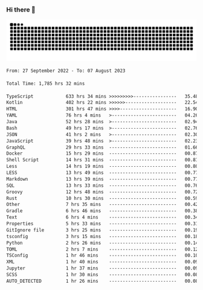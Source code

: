 ### Hi there 👋

<picture>
  <source media="(prefers-color-scheme: dark)" srcset="https://raw.githubusercontent.com/heyline/heyline/output/github-contribution-grid-snake-dark.svg">
  <source media="(prefers-color-scheme: light)" srcset="https://raw.githubusercontent.com/heyline/heyline/output/github-contribution-grid-snake.svg">
  <img alt="github contribution grid snake animation" src="https://raw.githubusercontent.com/heyline/heyline/output/github-contribution-grid-snake.svg">
</picture>

<!--START_SECTION:waka-->

```txt
From: 27 September 2022 - To: 07 August 2023

Total Time: 1,785 hrs 32 mins

TypeScript            633 hrs 34 mins >>>>>>>>>----------------   35.48 %
Kotlin                402 hrs 22 mins >>>>>>-------------------   22.54 %
HTML                  301 hrs 47 mins >>>>---------------------   16.90 %
YAML                  76 hrs 4 mins   >------------------------   04.26 %
Java                  52 hrs 28 mins  >------------------------   02.94 %
Bash                  49 hrs 17 mins  >------------------------   02.76 %
JSON                  41 hrs 2 mins   >------------------------   02.30 %
JavaScript            39 hrs 48 mins  >------------------------   02.23 %
GraphQL               29 hrs 33 mins  -------------------------   01.66 %
Docker                15 hrs 29 mins  -------------------------   00.87 %
Shell Script          14 hrs 31 mins  -------------------------   00.81 %
Less                  14 hrs 19 mins  -------------------------   00.80 %
LESS                  13 hrs 49 mins  -------------------------   00.77 %
Markdown              13 hrs 39 mins  -------------------------   00.77 %
SQL                   13 hrs 33 mins  -------------------------   00.76 %
Groovy                12 hrs 48 mins  -------------------------   00.72 %
Rust                  10 hrs 30 mins  -------------------------   00.59 %
Other                 7 hrs 35 mins   -------------------------   00.42 %
Gradle                6 hrs 46 mins   -------------------------   00.38 %
Text                  6 hrs 4 mins    -------------------------   00.34 %
Properties            5 hrs 33 mins   -------------------------   00.31 %
GitIgnore file        3 hrs 25 mins   -------------------------   00.19 %
tsconfig              3 hrs 15 mins   -------------------------   00.18 %
Python                2 hrs 26 mins   -------------------------   00.14 %
TOML                  2 hrs 7 mins    -------------------------   00.12 %
TSConfig              1 hr 46 mins    -------------------------   00.10 %
XML                   1 hr 40 mins    -------------------------   00.09 %
Jupyter               1 hr 37 mins    -------------------------   00.09 %
SCSS                  1 hr 30 mins    -------------------------   00.08 %
AUTO_DETECTED         1 hr 26 mins    -------------------------   00.08 %
```

<!--END_SECTION:waka-->

